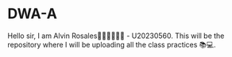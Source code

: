 # DWA-A
Hello sir, I am Alvin Rosales🙋‍♂️🙋‍♂️🙋‍♂️ - U20230560.
This will be the repository where I will be uploading all the class practices 📚💻.
